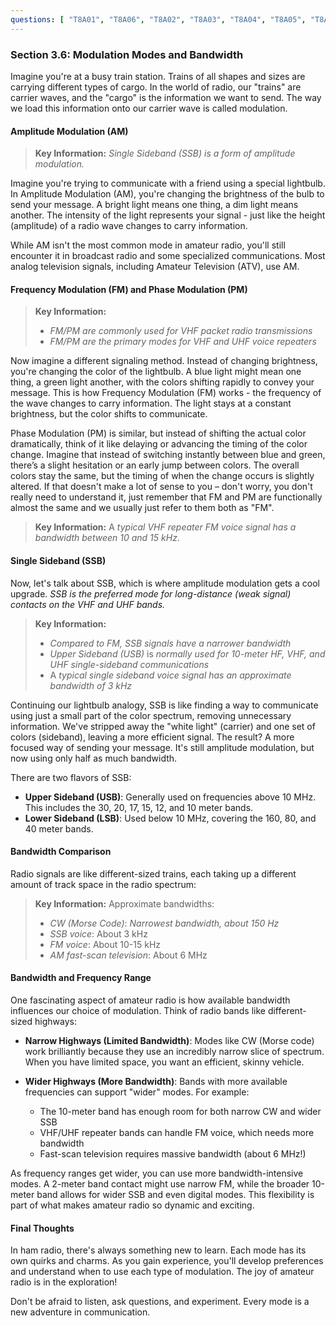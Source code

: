 ```yaml
---
questions: [ "T8A01", "T8A06", "T8A02", "T8A03", "T8A04", "T8A05", "T8A07", "T8A08", "T8A09", "T8A10", "T8A11" ]
---
```


### Section 3.6: Modulation Modes and Bandwidth

Imagine you're at a busy train station. Trains of all shapes and sizes are carrying different types of cargo. In the world of radio, our "trains" are carrier waves, and the "cargo" is the information we want to send. The way we load this information onto our carrier wave is called modulation.

#### Amplitude Modulation (AM)

> **Key Information:** *Single Sideband (SSB) is a form of amplitude modulation.*

Imagine you're trying to communicate with a friend using a special lightbulb. In Amplitude Modulation (AM), you're changing the brightness of the bulb to send your message. A bright light means one thing, a dim light means another. The intensity of the light represents your signal - just like the height (amplitude) of a radio wave changes to carry information.

While AM isn't the most common mode in amateur radio, you'll still encounter it in broadcast radio and some specialized communications. Most analog television signals, including Amateur Television (ATV), use AM.

#### Frequency Modulation (FM) and Phase Modulation (PM)

> **Key Information:**
> - *FM/PM are commonly used for VHF packet radio transmissions*
> - *FM/PM are the primary modes for VHF and UHF voice repeaters*

Now imagine a different signaling method. Instead of changing brightness, you're changing the color of the lightbulb. A blue light might mean one thing, a green light another, with the colors shifting rapidly to convey your message. This is how Frequency Modulation (FM) works - the frequency of the wave changes to carry information. The light stays at a constant brightness, but the color shifts to communicate.

Phase Modulation (PM) is similar, but instead of shifting the actual color dramatically, think of it like delaying or advancing the timing of the color change. Imagine that instead of switching instantly between blue and green, there’s a slight hesitation or an early jump between colors. The overall colors stay the same, but the timing of when the change occurs is slightly altered. If that doesn't make a lot of sense to you – don't worry, you don't really need to understand it, just remember that FM and PM are functionally almost the same and we usually just refer to them both as "FM".

> **Key Information:** A *typical VHF repeater FM voice signal has a bandwidth between 10 and 15 kHz*.

#### Single Sideband (SSB)

Now, let's talk about SSB, which is where amplitude modulation gets a cool upgrade. *SSB is the preferred mode for long-distance (weak signal) contacts on the VHF and UHF bands.* 

> **Key Information:**
> - *Compared to FM, SSB signals have a narrower bandwidth*
> - *Upper Sideband (USB)* is *normally used for 10-meter HF, VHF, and UHF single-sideband communications*
> - A *typical single sideband voice signal has an approximate bandwidth of 3 kHz*

Continuing our lightbulb analogy, SSB is like finding a way to communicate using just a small part of the color spectrum, removing unnecessary information. We've stripped away the "white light" (carrier) and one set of colors (sideband), leaving a more efficient signal. The result? A more focused way of sending your message. It's still amplitude modulation, but now using only half as much bandwidth.

There are two flavors of SSB:
- **Upper Sideband (USB)**: Generally used on frequencies above 10 MHz. This includes the 30, 20, 17, 15, 12, and 10 meter bands.
- **Lower Sideband (LSB)**: Used below 10 MHz, covering the 160, 80, and 40 meter bands.

#### Bandwidth Comparison

Radio signals are like different-sized trains, each taking up a different amount of track space in the radio spectrum:

> **Key Information:** Approximate bandwidths:
> - *CW (Morse Code)*: *Narrowest bandwidth, about 150 Hz*
> - *SSB voice*: About 3 kHz
> - *FM voice*: About 10-15 kHz
> - *AM fast-scan television*: About 6 MHz

#### Bandwidth and Frequency Range

One fascinating aspect of amateur radio is how available bandwidth influences our choice of modulation. Think of radio bands like different-sized highways:

- **Narrow Highways (Limited Bandwidth)**: Modes like CW (Morse code) work brilliantly because they use an incredibly narrow slice of spectrum. When you have limited space, you want an efficient, skinny vehicle.

- **Wider Highways (More Bandwidth)**: Bands with more available frequencies can support "wider" modes. For example:
  - The 10-meter band has enough room for both narrow CW and wider SSB
  - VHF/UHF repeater bands can handle FM voice, which needs more bandwidth
  - Fast-scan television requires massive bandwidth (about 6 MHz!)

As frequency ranges get wider, you can use more bandwidth-intensive modes. A 2-meter band contact might use narrow FM, while the broader 10-meter band allows for wider SSB and even digital modes. This flexibility is part of what makes amateur radio so dynamic and exciting.

#### Final Thoughts

In ham radio, there's always something new to learn. Each mode has its own quirks and charms. As you gain experience, you'll develop preferences and understand when to use each type of modulation. The joy of amateur radio is in the exploration!

Don't be afraid to listen, ask questions, and experiment. Every mode is a new adventure in communication.
